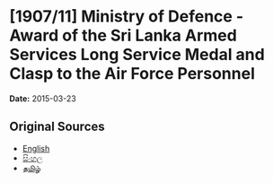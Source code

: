 # [1907/11] Ministry of Defence - Award of the Sri Lanka Armed Services Long Service Medal and Clasp to the Air Force Personnel

**Date:** 2015-03-23

## Original Sources

- [English](https://documents.gov.lk/view/extra-gazettes/2015/3/1907-11_E.pdf)
- [සිංහල](https://documents.gov.lk/view/extra-gazettes/2015/3/1907-11_S.pdf)
- [தமிழ்](https://documents.gov.lk/view/extra-gazettes/2015/3/1907-11_T.pdf)
